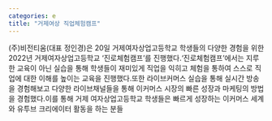 ```yaml
---
categories: e
title: "거제여상 직업체험캠프"
---
```

(주)비전티움(대표 정인경)은 20일 거제여자상업고등학교 학생들의 다양한 경험을 위한 2022년 거제여자상업고등학교 ‘진로체험캠프’를 진행했다.‘진로체험캠프’에서는 지루한 교육이 아닌 실습을 통해 학생들이 재미있게 직업을 익히고 체험을 통하여 스스로 직업에 대한 이해를 높이는 교육을 진행했다.또한 라이브커머스 실습을 통해 실시간 방송을 경험해보고 다양한 라이브채널들을 통해 이커머스 시장의 빠른 성장과 마케팅의 방법을 경험했다.이를 통해 거제 여자상업고등학교 학생들은 빠르게 성장하는 이커머스 세계와 유투브 크리에이터 활동을 하는 분들